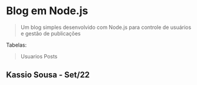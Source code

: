 # Blog em Node.js
> Um blog simples desenvolvido com Node.js para controle de usuários e gestão de publicações

Tabelas:
> Usuarios
> Posts

## Kassio Sousa - Set/22